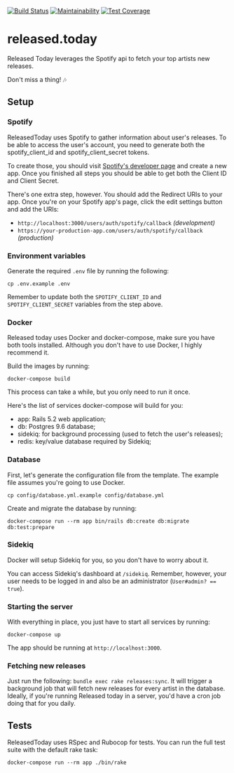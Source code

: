 [![Build Status](https://travis-ci.com/matiasleidemer/released-today.svg?branch=master)](https://travis-ci.com/matiasleidemer/released-today)
[![Maintainability](https://api.codeclimate.com/v1/badges/34b834495f8ec12fcf44/maintainability)](https://codeclimate.com/github/matiasleidemer/released-today/maintainability)
[![Test Coverage](https://api.codeclimate.com/v1/badges/34b834495f8ec12fcf44/test_coverage)](https://codeclimate.com/github/matiasleidemer/released-today/test_coverage)

# released.today

Released Today leverages the Spotify api to fetch your top artists new releases.

Don't miss a thing! 🎶

## Setup

### Spotify

ReleasedToday uses Spotify to gather information about user's releases. To be able to access the user's account, you need to generate both the spotify_client_id and spotify_client_secret tokens.

To create those, you should visit [Spotify's developer page](https://developer.spotify.com/dashboard/applications) and create a new app. Once you finished all steps you should be able to get both the Client ID and Client Secret.

There's one extra step, however. You should add the Redirect URIs to your app. Once you're on your Spotify app's page, click the edit settings button and add the URIs:

- `http://localhost:3000/users/auth/spotify/callback` _(development)_
- `https://your-production-app.com/users/auth/spotify/callback` _(production)_

### Environment variables

Generate the required `.env` file by running the following:

```
cp .env.example .env
```

Remember to update both the `SPOTIFY_CLIENT_ID` and `SPOTIFY_CLIENT_SECRET` variables from the step
above.

### Docker

Released today uses Docker and docker-compose, make sure you have both tools installed. Although you
don't have to use Docker, I highly recommend it.

Build the images by running:

`docker-compose build`

This process can take a while, but you only need to run it once.

Here's the list of services docker-compose will build for you:

- app: Rails 5.2 web application;
- db: Postgres 9.6 database;
- sidekiq: for background processing (used to fetch the user's releases);
- redis: key/value database required by Sidekiq;

### Database

First, let's generate the configuration file from the template. The example file assumes you're
going to use Docker.

```
cp config/database.yml.example config/database.yml
```

Create and migrate the database by running:

```
docker-compose run --rm app bin/rails db:create db:migrate db:test:prepare
```

### Sidekiq

Docker will setup Sidekiq for you, so you don't have to worry about it.

You can access Sidekiq's dashboard at `/sidekiq`. Remember, however, your user needs to be logged in
and also be an administrator (`User#admin? == true`).

### Starting the server

With everything in place, you just have to start all services by running:

```
docker-compose up
```

The app should be running at `http://localhost:3000`.

### Fetching new releases

Just run the following: `bundle exec rake releases:sync`. It will trigger a background job that will
fetch new releases for every artist in the database. Ideally, if you're running Released today in a
server, you'd have a cron job doing that for you daily.

## Tests

ReleasedToday uses RSpec and Rubocop for tests. You can run the full test suite with the default rake task:

```
docker-compose run --rm app ./bin/rake
```
